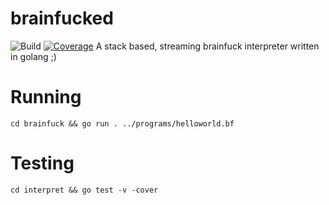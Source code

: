 # brainfucked 

![Build](https://github.com/swd543/brainfucked/actions/workflows/go.yml/badge.svg)
[![Coverage](https://github.com/swd543/brainfucked/workflows/Go/badge.svg)](https://github.com/swd543/brainfucked/actions?query=workflow%3AGo)
A stack based, streaming brainfuck interpreter written in golang ;)

# Running
`cd brainfuck && go run . ../programs/helloworld.bf`

# Testing
`cd interpret && go test -v -cover`
